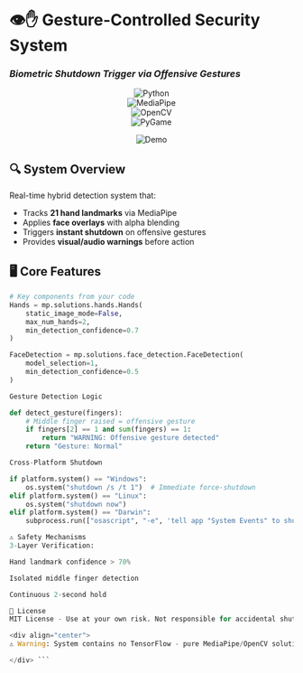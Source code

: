 # 👁️✋ Gesture-Controlled Security System  
### *Biometric Shutdown Trigger via Offensive Gestures*  

<div align="center">
  
![Python](https://img.shields.io/badge/Python-3.7%2B-blue?logo=python)  
![MediaPipe](https://img.shields.io/badge/MediaPipe-0.8.11-red?logo=google)  
![OpenCV](https://img.shields.io/badge/OpenCV-4.5-brightgreen?logo=opencv)  
![PyGame](https://img.shields.io/badge/PyGame-2.1-purple?logo=pygame)  

![Demo](https://media4.giphy.com/media/v1.Y2lkPTc5MGI3NjExN3cxMnNoMDBoeTM0Mm5ndXpkNzB5enl6cjRjbnV5eHJjdnRjOGI1ayZlcD12MV9pbnRlcm5hbF9naWZfYnlfaWQmY3Q9Zw/lJNoBCvQYp7nq/giphy.gif)

</div>

## 🔍 System Overview
Real-time hybrid detection system that:
- Tracks **21 hand landmarks** via MediaPipe
- Applies **face overlays** with alpha blending
- Triggers **instant shutdown** on offensive gestures
- Provides **visual/audio warnings** before action

## 🖥️ Core Features
```python
# Key components from your code
Hands = mp.solutions.hands.Hands(
    static_image_mode=False,
    max_num_hands=2,
    min_detection_confidence=0.7
)

FaceDetection = mp.solutions.face_detection.FaceDetection(
    model_selection=1,
    min_detection_confidence=0.5
)

Gesture Detection Logic

def detect_gesture(fingers):
    # Middle finger raised = offensive gesture
    if fingers[2] == 1 and sum(fingers) == 1:  
        return "WARNING: Offensive gesture detected"
    return "Gesture: Normal"

Cross-Platform Shutdown

if platform.system() == "Windows":
    os.system("shutdown /s /t 1")  # Immediate force-shutdown
elif platform.system() == "Linux":
    os.system("shutdown now") 
elif platform.system() == "Darwin":
    subprocess.run(["osascript", "-e", 'tell app "System Events" to shut down'])

⚠️ Safety Mechanisms
3-Layer Verification:

Hand landmark confidence > 70%

Isolated middle finger detection

Continuous 2-second hold

📜 License
MIT License - Use at your own risk. Not responsible for accidental shutdowns.

<div align="center">
⚠️ Warning: System contains no TensorFlow - pure MediaPipe/OpenCV solution ⚠️

</div> ```
